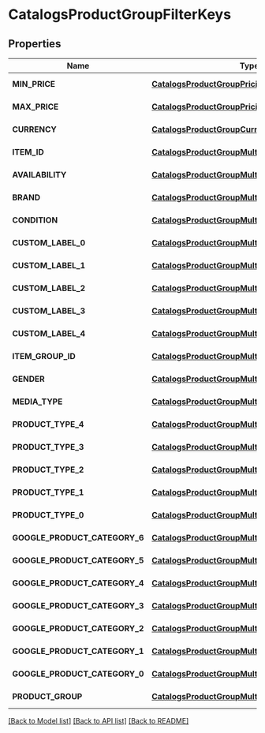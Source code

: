 # CatalogsProductGroupFilterKeys
## Properties

| Name | Type | Description | Notes |
|------------ | ------------- | ------------- | -------------|
| **MIN\_PRICE** | [**CatalogsProductGroupPricingCriteria**](.md) |  | [default to null] |
| **MAX\_PRICE** | [**CatalogsProductGroupPricingCriteria**](.md) |  | [default to null] |
| **CURRENCY** | [**CatalogsProductGroupCurrencyCriteria**](.md) |  | [default to null] |
| **ITEM\_ID** | [**CatalogsProductGroupMultipleStringCriteria**](.md) |  | [default to null] |
| **AVAILABILITY** | [**CatalogsProductGroupMultipleStringCriteria**](.md) |  | [default to null] |
| **BRAND** | [**CatalogsProductGroupMultipleStringCriteria**](.md) |  | [default to null] |
| **CONDITION** | [**CatalogsProductGroupMultipleStringCriteria**](.md) |  | [default to null] |
| **CUSTOM\_LABEL\_0** | [**CatalogsProductGroupMultipleStringCriteria**](.md) |  | [default to null] |
| **CUSTOM\_LABEL\_1** | [**CatalogsProductGroupMultipleStringCriteria**](.md) |  | [default to null] |
| **CUSTOM\_LABEL\_2** | [**CatalogsProductGroupMultipleStringCriteria**](.md) |  | [default to null] |
| **CUSTOM\_LABEL\_3** | [**CatalogsProductGroupMultipleStringCriteria**](.md) |  | [default to null] |
| **CUSTOM\_LABEL\_4** | [**CatalogsProductGroupMultipleStringCriteria**](.md) |  | [default to null] |
| **ITEM\_GROUP\_ID** | [**CatalogsProductGroupMultipleStringCriteria**](.md) |  | [default to null] |
| **GENDER** | [**CatalogsProductGroupMultipleGenderCriteria**](.md) |  | [default to null] |
| **MEDIA\_TYPE** | [**CatalogsProductGroupMultipleMediaTypesCriteria**](.md) |  | [default to null] |
| **PRODUCT\_TYPE\_4** | [**CatalogsProductGroupMultipleStringListCriteria**](.md) |  | [default to null] |
| **PRODUCT\_TYPE\_3** | [**CatalogsProductGroupMultipleStringListCriteria**](.md) |  | [default to null] |
| **PRODUCT\_TYPE\_2** | [**CatalogsProductGroupMultipleStringListCriteria**](.md) |  | [default to null] |
| **PRODUCT\_TYPE\_1** | [**CatalogsProductGroupMultipleStringListCriteria**](.md) |  | [default to null] |
| **PRODUCT\_TYPE\_0** | [**CatalogsProductGroupMultipleStringListCriteria**](.md) |  | [default to null] |
| **GOOGLE\_PRODUCT\_CATEGORY\_6** | [**CatalogsProductGroupMultipleStringListCriteria**](.md) |  | [default to null] |
| **GOOGLE\_PRODUCT\_CATEGORY\_5** | [**CatalogsProductGroupMultipleStringListCriteria**](.md) |  | [default to null] |
| **GOOGLE\_PRODUCT\_CATEGORY\_4** | [**CatalogsProductGroupMultipleStringListCriteria**](.md) |  | [default to null] |
| **GOOGLE\_PRODUCT\_CATEGORY\_3** | [**CatalogsProductGroupMultipleStringListCriteria**](.md) |  | [default to null] |
| **GOOGLE\_PRODUCT\_CATEGORY\_2** | [**CatalogsProductGroupMultipleStringListCriteria**](.md) |  | [default to null] |
| **GOOGLE\_PRODUCT\_CATEGORY\_1** | [**CatalogsProductGroupMultipleStringListCriteria**](.md) |  | [default to null] |
| **GOOGLE\_PRODUCT\_CATEGORY\_0** | [**CatalogsProductGroupMultipleStringListCriteria**](.md) |  | [default to null] |
| **PRODUCT\_GROUP** | [**CatalogsProductGroupMultipleStringCriteria**](.md) |  | [default to null] |

[[Back to Model list]](../README.md#documentation-for-models) [[Back to API list]](../README.md#documentation-for-api-endpoints) [[Back to README]](../README.md)

